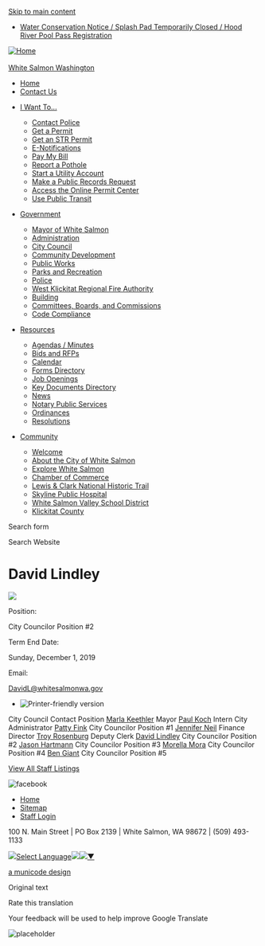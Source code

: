 [Skip to main content](https://www.white-salmon.net/directory-listing/david-lindley/)

- [Water Conservation Notice / Splash Pad Temporarily Closed / Hood River Pool Pass Registration](https://www.white-salmon.net/parksrec/page/water-conservation-notice-splash-pad-temporarily-closed-hood-river-pool-pass)

[![Home](https://www.whitesalmonwa.gov/sites/all/themes/aha_compass/logo.png)  
\
White Salmon Washington](https://www.white-salmon.net "Home")

- [Home](https://www.white-salmon.net)
- [Contact Us](https://www.white-salmon.net/contact)

<!--THE END-->

- [I Want To...](https://www.white-salmon.net)
  
  - [Contact Police](https://www.white-salmon.net/police)
  - [Get a Permit](https://www.white-salmon.net/planning/page/planning-and-building-permits-access-online-permit-center)
  - [Get an STR Permit](https://www.white-salmon.net/planning/page/short-term-rental-permits "Short-Term Rentals")
  - [E-Notifications](https://www.white-salmon.net/newsletter/subscriptions)
  - [Pay My Bill](https://www.white-salmon.net/publicworks/page/paperless-billing-and-online-payment-services)
  - [Report a Pothole](https://forms.gle/WLZFfDYxiqaHsRoTA)
  - [Start a Utility Account](https://www.white-salmon.net/publicworks/page/utility-account-application)
  - [Make a Public Records Request](https://www.white-salmon.net/administration/page/public-records-request "Public Records Request")
  - [Access the Online Permit Center](https://ci-whitesalmon-wa.smartgovcommunity.com/Public/Home)
  - [Use Public Transit](https://gorgetransit.com/routes/white-salmon-to-hood-river-loop-monday-friday-2 "White Salmon Public Bus Schedule")
- [Government](https://www.white-salmon.net/departments)
  
  - [Mayor of White Salmon](https://www.white-salmon.net/administration/page/mayor-white-salmon)
  - [Administration](https://www.white-salmon.net/administration)
  - [City Council](https://www.white-salmon.net/citycouncil)
  - [Community Development](https://www.white-salmon.net/planning)
  - [Public Works](https://www.white-salmon.net/publicworks)
  - [Parks and Recreation](https://www.white-salmon.net/parksrec "Parks and Recreation")
  - [Police](https://www.white-salmon.net/police)
  - [West Klickitat Regional Fire Authority](https://www.white-salmon.net/fire)
  - [Building](https://www.white-salmon.net/building)
  - [Committees, Boards, and Commissions](https://www.white-salmon.net/bc "Full Descriptions in White Salmon Municipal Code (WSMC) 2.20.")
  - [Code Compliance](https://www.whitesalmonwa.gov/community/page/code-compliance)
- [Resources](https://www.white-salmon.net/resourcecenter)
  
  - [Agendas / Minutes](https://www.white-salmon.net/meetings)
  - [Bids and RFPs](https://www.white-salmon.net/rfps)
  - [Calendar](https://www.white-salmon.net/calendar)
  - [Forms Directory](https://www.white-salmon.net/forms)
  - [Job Openings](https://www.white-salmon.net/jobs)
  - [Key Documents Directory](https://www.white-salmon.net/documents)
  - [News](https://www.white-salmon.net/news)
  - [Notary Public Services](https://www.white-salmon.net/finance/page/notary-public-services)
  - [Ordinances](https://www.white-salmon.net/citycouncil/page/city-white-salmon-ordinances "Ordinances")
  - [Resolutions](https://www.white-salmon.net/citycouncil/page/city-white-salmon-resolutions "City of White Salmon Resolutions")
- [Community](https://www.white-salmon.net/community/page/about-city-white-salmon-1)
  
  - [Welcome](https://www.white-salmon.net/community)
  - [About the City of White Salmon](https://www.white-salmon.net/community/page/about-city-white-salmon-1)
  - [Explore White Salmon](https://explorewhitesalmon.com "Visitor Information")
  - [Chamber of Commerce](https://www.mtadamschamber.com)
  - [Lewis &amp; Clark National Historic Trail](https://lewisandclark.travel "Learn more about White Salmon's place on the trail")
  - [Skyline Public Hospital](https://myskylinehealth.org)
  - [White Salmon Valley School District](https://www.wsvsd.org)
  - [Klickitat County](https://www.klickitatcounty.org)

Search form

Search Website

# David Lindley

![](https://www.whitesalmonwa.gov/sites/default/files/styles/full_node_primary/public/default_images/profile-photo-placeholder.jpg?itok=IR-m7pEf)

Position: 

City Councilor Position #2

Term End Date: 

Sunday, December 1, 2019

Email: 

DavidL@whitesalmonwa.gov

- ![Printer-friendly version](https://www.whitesalmonwa.gov/sites/all/modules/print/icons/print_icon.png "Printer-friendly version")

City Council Contact Position [Marla Keethler](https://www.white-salmon.net/directory-listing/marla-keethler) Mayor [Paul Koch](https://www.white-salmon.net/directory-listing/paul-koch) Intern City Administrator [Patty Fink](https://www.white-salmon.net/directory-listing/patty-fink) City Councilor Position #1 [Jennifer Neil](https://www.white-salmon.net/directory-listing/jennifer-neil) Finance Director [Troy Rosenburg](https://www.white-salmon.net/directory-listing/troy-rosenburg) Deputy Clerk [David Lindley](https://www.white-salmon.net/directory-listing/david-lindley) City Councilor Position #2 [Jason Hartmann](https://www.white-salmon.net/directory-listing/jason-hartmann) City Councilor Position #3 [Morella Mora](https://www.white-salmon.net/directory-listing/morella-mora) City Councilor Position #4 [Ben Giant](https://www.white-salmon.net/directory-listing/ben-giant) City Councilor Position #5

[View All Staff Listings](https://www.white-salmon.net/directory)

![facebook](https://www.white-salmon.net/sites/all/themes/aha_compass/images/social-icons/facebook.png)

- [Home](https://www.white-salmon.net)
- [Sitemap](https://www.white-salmon.net/sitemap)
- [Staff Login](https://www.white-salmon.net/user/login?current=node%2F961)

100 N. Main Street | PO Box 2139 | White Salmon, WA 98672 | (509) 493-1133

![](https://www.google.com/images/cleardot.gif)[Select Language![](https://www.google.com/images/cleardot.gif)​![](https://www.google.com/images/cleardot.gif)▼](https://www.white-salmon.net/directory-listing/david-lindley)

[a municode design](https://www.municodeweb.com)

Original text

Rate this translation

Your feedback will be used to help improve Google Translate

![placeholder](https://www.whitesalmonwa.gov/sites/all/themes/aha_compass/logo.png)